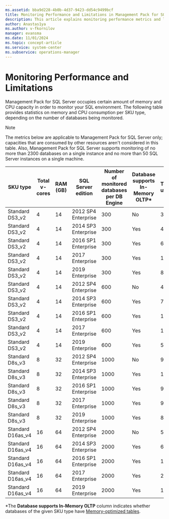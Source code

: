 ```yaml
---
ms.assetid: bba9d228-4b0b-4d37-9423-dd54c9499bcf
title: Monitoring Performance and Limitations in Management Pack for SQL Server
description: This article explains monitoring performance metrics and limitations in Management Pack for SQL Server
author: Anastas1ya
ms.author: v-fkornilov
manager: evansma
ms.date: 11/01/2024
ms.topic: concept-article
ms.service: system-center
ms.subservice: operations-manager
---
```


# Monitoring Performance and Limitations

Management Pack for SQL Server occupies certain amount of memory and CPU capacity in order to monitor your SQL environment. The following table provides statistics on memory and CPU consumption per SKU type, depending on the number of databases being monitored.

>[!NOTE]
>The metrics below are applicable to Management Pack for SQL Server only; capacities that are consumed by other resources aren't considered in this table. Also, Management Pack for SQL Server supports monitoring of no more than 2300 databases on a single instance and no more than 50 SQL Server instances on a single machine.

|SKU type|Total v-cores|RAM (GB)|SQL Server edition|Number of monitored databases per DB Engine|Database supports In-Memory OLTP*|Total CPU utilization|Total memory reserved|
|-|-|-|-|-|-|-|-|
|Standard DS3_v2|4|14|2012 SP4 Enterprise|300|No|3%|36%|
|Standard DS3_v2|4|14|2014 SP3 Enterprise|300|Yes|4%|50%|
|Standard DS3_v2|4|14|2016 SP1 Enterprise|300|Yes|6%|57%|
|Standard DS3_v2|4|14|2017 Enterprise|300|Yes|10%|64%|
|Standard DS3_v2|4|14|2019 Enterprise|300|Yes|8%|64%|
|Standard DS3_v2|4|14|2012 SP4 Enterprise|600|No|4%|50%|
|Standard DS3_v2|4|14|2014 SP3 Enterprise|600|Yes|7%|64%|
|Standard DS3_v2|4|14|2016 SP1 Enterprise|600|Yes|12%|79%|
|Standard DS3_v2|4|14|2017 Enterprise|600|Yes|14%|86%|
|Standard DS3_v2|4|14|2019 Enterprise|600|Yes|51%|88%|
|Standard D8s_v3|8|32|2012 SP4 Enterprise|1000|No|9%|44%|
|Standard D8s_v3|8|32|2014 SP3 Enterprise|1000|Yes|10%|47%|
|Standard D8s_v3|8|32|2016 SP1 Enterprise|1000|Yes|9%|63%|
|Standard D8s_v3|8|32|2017 Enterprise|1000|Yes|9%|72%|
|Standard D8s_v3|8|32|2019 Enterprise|1000|Yes|8%|78%|
|Standard D16as_v4|16|64|2012 SP4 Enterprise|2000|No|5%|19%|
|Standard D16as_v4|16|64|2014 SP3 Enterprise|2000|Yes|60%|25%|
|Standard D16as_v4|16|64|2016 SP1 Enterprise|2000|Yes|11%|70%|
|Standard D16as_v4|16|64|2017 Enterprise|2000|Yes|26%|78%|
|Standard D16as_v4|16|64|2019 Enterprise|2000|Yes|10%|55%|

*The **Database supports In-Memory OLTP** column indicates whether databases of the given SKU type have [Memory-optimized tables](https://nam06.safelinks.protection.outlook.com/?url=https%3A%2F%2Fdocs.microsoft.com%2Fsql%2Frelational-databases%2Fin-memory-oltp%2Foverview-and-usage-scenarios&data=04%7C01%7Cv-tdzakhov%40microsoft.com%7C81a55efbd8ac4fd6e88608d97391236c%7C72f988bf86f141af91ab2d7cd011db47%7C1%7C0%7C637667889479347597%7CUnknown%7CTWFpbGZsb3d8eyJWIjoiMC4wLjAwMDAiLCJQIjoiV2luMzIiLCJBTiI6Ik1haWwiLCJXVCI6Mn0%3D%7C1000&sdata=J6M4FzU8FvlTMXi7hXz3ra%2FDK7u9MLgTPQiZNY4itP0%3D&reserved=0).
